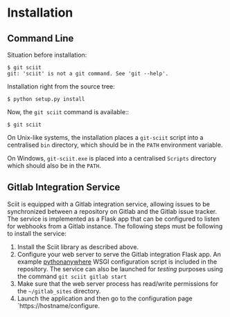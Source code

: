 # Installation

## Command Line

Situation before installation:

    $ git sciit
    git: 'sciit' is not a git command. See 'git --help'.

Installation right from the source tree:

    $ python setup.py install

Now, the `git sciit` command is available::

    $ git sciit

On Unix-like systems, the installation places a `git-sciit` script into a centralised `bin` directory, which should be 
in the `PATH` environment variable.

On Windows, `git-sciit.exe` is placed into a centralised `Scripts` directory which should also be in the `PATH`.

## Gitlab Integration Service

Sciit is equipped with a Gitlab integration service, allowing issues to be synchronized between a repository on Gitlab and the Gitlab issue tracker. The service is implemented as a Flask app that can be configured to listen for webhooks from a Gitlab instance.  The following steps must be following to install the service:

1. Install the Sciit library as described above.
2. Configure your web server to serve the Gitlab integration Flask app.  An example [pythonanywhere](sciit/gitlab/sciit_pythonanywhere_com.py) WSGI configuration script is included in the repository.  The service can also be launched for *testing* purposes using the command `git sciit gitlab start` 
3. Make sure that the web server process has read/write permissions for the `~/gitlab_sites` directory.
4. Launch the application and then go to the configuration page `https://hostname/configure.
